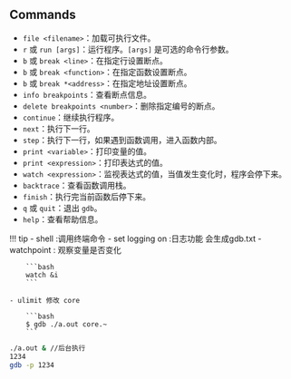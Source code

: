 ## Commands

- `file <filename>`：加载可执行文件。
- `r` 或 `run [args]`：运行程序。`[args]` 是可选的命令行参数。
- `b` 或 `break <line>`：在指定行设置断点。
- `b` 或 `break <function>`：在指定函数设置断点。
- `b` 或 `break *<address>`：在指定地址设置断点。
- `info breakpoints`：查看断点信息。
- `delete breakpoints <number>`：删除指定编号的断点。
- `continue`：继续执行程序。
- `next`：执行下一行。
- `step`：执行下一行，如果遇到函数调用，进入函数内部。
- `print <variable>`：打印变量的值。
- `print <expression>`：打印表达式的值。
- `watch <expression>`：监视表达式的值，当值发生变化时，程序会停下来。
- `backtrace`：查看函数调用栈。
- `finish`：执行完当前函数后停下来。
- `q` 或 `quit`：退出 `gdb`。
- `help`：查看帮助信息。

!!! tip
    - shell :调用终端命令
    - set logging on :日志功能 会生成gdb.txt
    - watchpoint : 观察变量是否变化
        
        ```bash
        watch &i
        ```
        
    - ulimit 修改 core
        
        ```bash
        $ gdb ./a.out core.~
        ```

```bash title="调试进行中的程序"
./a.out & //后台执行
1234
gdb -p 1234
```